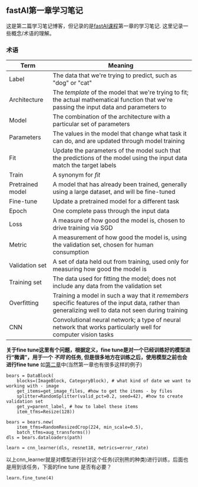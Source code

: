 ## fastAI第一章学习笔记

这是第二篇学习笔记博客，但记录的是[fastAI课程](https://course.fast.ai/)第一章的学习笔记.
这里记录一些概念/术语的理解。

### 术语

| Term | Meaning
| ---- | ---- 
|Label | The data that we're trying to predict, such as "dog" or "cat"
|Architecture | The _template_ of the model that we're trying to fit; the actual mathematical function that we're passing the input data and parameters to
|Model | The combination of the architecture with a particular set of parameters
|Parameters | The values in the model that change what task it can do, and are updated through model training
|Fit | Update the parameters of the model such that the predictions of the model using the input data match the target labels
|Train | A synonym for _fit_
|Pretrained model | A model that has already been trained, generally using a large dataset, and will be fine-tuned
|Fine-tune | Update a pretrained model for a different task
|Epoch | One complete pass through the input data
|Loss | A measure of how good the model is, chosen to drive training via SGD
|Metric | A measurement of how good the model is, using the validation set, chosen for human consumption
|Validation set | A set of data held out from training, used only for measuring how good the model is
|Training set | The data used for fitting the model; does not include any data from the validation set
|Overfitting | Training a model in such a way that it _remembers_ specific features of the input data, rather than generalizing well to data not seen during training
|CNN | Convolutional neural network; a type of neural network that works particularly well for computer vision tasks

**关于fine tune这里有个问题，根据定义，fine tune是对一个已经训练好的模型进行“微调”，用于一个 _不同_ 的任务, 但是很多地方在训练之后，使用模型之前也会进行fine tune**
 如[第二章](https://colab.research.google.com/github/fastai/fastbook/blob/master/02_production.ipynb)中(当然第一章也有很多这样的例子)
 
```
bears = DataBlock(
    blocks=(ImageBlock, CategoryBlock), # what kind of date we want to working with - image
    get_items=get_image_files, #how to get the items - by files
    splitter=RandomSplitter(valid_pct=0.2, seed=42), #how to create validation set
    get_y=parent_label, # how to label these items
    item_tfms=Resize(128))
 
bears = bears.new(
    item_tfms=RandomResizedCrop(224, min_scale=0.5),
    batch_tfms=aug_transforms())
dls = bears.dataloaders(path)

learn = cnn_learner(dls, resnet18, metrics=error_rate) 

```
以上cnn_learner就是对模型进行针对这个任务(识别熊的种类)进行训练，后面也是用到该任务，下面的fine tune 是否有必要？
```
learn.fine_tune(4)
```
